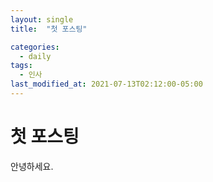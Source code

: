 ```yaml
---
layout: single
title:  "첫 포스팅"

categories:
  - daily
tags:
  - 인사
last_modified_at: 2021-07-13T02:12:00-05:00
---
```


# 첫 포스팅

안녕하세요.
